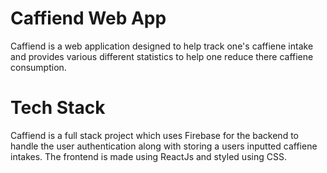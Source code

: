 # Caffiend Web App

Caffiend is a web application designed to help track one's caffiene intake and provides various different statistics to help one reduce there caffiene consumption. 
<h1>Tech Stack</h1>
Caffiend is a full stack project which uses Firebase for the backend to handle the user authentication along with storing a users inputted caffiene intakes. The frontend is made using ReactJs and styled using CSS.  
